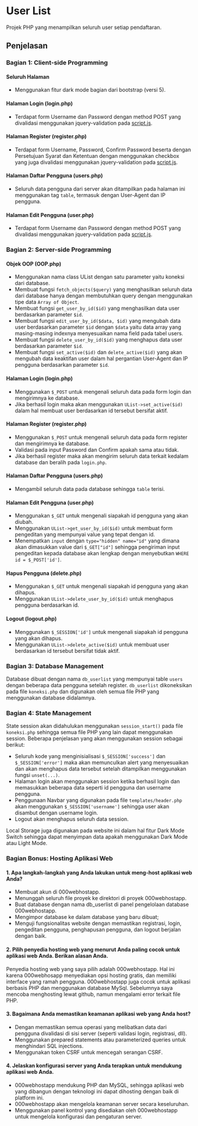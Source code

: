
# User List

Projek PHP yang menampilkan seluruh user setiap pendaftaran.


## Penjelasan

### Bagian 1: Client-side Programming

#### Seluruh Halaman

- Menggunakan fitur dark mode bagian dari bootstrap (versi 5).

#### Halaman Login (login.php)

- Terdapat form Username dan Password dengan method POST yang divalidasi menggunakan jquery-validation pada [script.js](../main/assets/js/script.js).

#### Halaman Register (register.php)

- Terdapat form Username, Password, Confirm Password beserta dengan Persetujuan Syarat dan Ketentuan dengan menggunakan checkbox yang juga divalidasi menggunakan jquery-validation pada [script.js](../main/assets/js/script.js).

#### Halaman Daftar Pengguna (users.php)

- Seluruh data pengguna dari server akan ditampilkan pada halaman ini menggunakan tag `table`, termasuk dengan User-Agent dan IP pengguna.

#### Halaman Edit Pengguna (user.php)

- Terdapat form Username dan Password dengan method POST yang divalidasi menggunakan jquery-validation pada [script.js](../main/assets/js/script.js).

### Bagian 2: Server-side Programming

#### Objek OOP (OOP.php)

- Menggunakan nama class UList dengan satu parameter yaitu koneksi dari database.
- Membuat fungsi `fetch_objects($query)` yang menghasilkan seluruh data dari database hanya dengan membutuhkan query dengan menggunakan tipe data `Array of Object`.
- Membuat fungsi `get_user_by_id($id)` yang menghasilkan data user berdasarkan parameter `$id`.
- Membuat fungsi `edit_user_by_id($data, $id)` yang mengubah data user berdasarkan parameter `$id` dengan `$data` yaitu data array yang masing-masing indexnya menyesuaikan nama field pada tabel users.
- Membuat fungsi `delete_user_by_id($id)` yang menghapus data user berdasarkan parameter `$id`.
- Membuat fungsi `set_active($id)` dan `delete_active($id)` yang akan mengubah data keaktifan user dalam hal pergantian User-Agent dan IP pengguna berdasarkan parameter `$id`.

#### Halaman Login (login.php)

- Menggunakan `$_POST` untuk mengenali seluruh data pada form login dan mengirimnya ke database.
- Jika berhasil login maka akan menggunakan `UList->set_active($id)` dalam hal membuat user berdasarkan id tersebut bersifat aktif.

#### Halaman Register (register.php)

- Menggunakan `$_POST` untuk mengenali seluruh data pada form register dan mengirimnya ke database.
- Validasi pada input Password dan Confirm apakah sama atau tidak.
- Jika berhasil register maka akan mengirim seluruh data terkait kedalam database dan beralih pada `login.php`.

#### Halaman Daftar Pengguna (users.php)

- Mengambil seluruh data pada database sehingga `table` terisi.

#### Halaman Edit Pengguna (user.php)

- Menggunakan `$_GET` untuk mengenali siapakah id pengguna yang akan diubah.
- Menggunakan `UList->get_user_by_id($id)` untuk membuat form pengeditan yang mempunyai value yang tepat dengan id.
- Menempatkan `input` dengan `type="hidden" name="id"` yang dimana akan dimasukkan value dari `$_GET["id"]` sehingga pengiriman input pengeditan kepada database akan lengkap dengan menyebutkan `WHERE id = $_POST['id']`.

#### Hapus Pengguna (delete.php)

- Menggunakan `$_GET` untuk mengenali siapakah id pengguna yang akan dihapus.
- Menggunakan `UList->delete_user_by_id($id)` untuk menghapus pengguna berdasarkan id.

#### Logout (logout.php)

- Menggunakan `$_SESSION['id']` untuk mengenali siapakah id pengguna yang akan dihapus.
- Menggunakan `UList->delete_active($id)` untuk membuat user berdasarkan id tersebut bersifat tidak aktif.


### Bagian 3: Database Management

Database dibuat dengan nama `db_userlist` yang mempunyai table `users` dengan beberapa data pengguna setelah register. `db_userlist` dikoneksikan pada file `koneksi.php` dan digunakan oleh semua file PHP yang menggunakan database didalamnya.

### Bagian 4: State Management

State session akan didahulukan menggunakan `session_start()` pada file `koneksi.php` sehingga semua file PHP yang lain dapat menggunakan session. Beberapa penjelasan yang akan menggunakan session sebagai berikut:

- Seluruh kode yang menginisialisasi `$_SESSION['success']` dan `$_SESSION['error']` maka akan memunculkan alert yang menyesuaikan dan akan menghapus data tersebut setelah ditampilkan menggunakan fungsi `unset(...)`.
- Halaman login akan menggunakan session ketika berhasil login dan memasukkan beberapa data seperti id pengguna dan username pengguna.
- Penggunaan Navbar yang digunakan pada file `templates/header.php` akan menggunakan `$_SESSION['username']` sehingga user akan disambut dengan username login.
- Logout akan menghapus seluruh data session.

Local Storage juga digunakan pada website ini dalam hal fitur Dark Mode Switch sehingga dapat menyimpan data apakah menggunakan Dark Mode atau Light Mode.

### Bagian Bonus: Hosting Aplikasi Web

#### 1. Apa langkah-langkah yang Anda lakukan untuk meng-host aplikasi web Anda?
- Membuat akun di 000webhostapp.
- Menunggah seluruh file proyek ke direktori di proyek 000webhostapp.
- Buat database dengan nama db_userlist di panel pengelolaan database 000webhostapp.
- Mengimpor database ke dalam database yang baru dibuat;
- Menguji fungsionalitas website dengan memastikan registrasi, login, pengeditan pengguna, penghapusan pengguna, dan logout berjalan dengan baik.

#### 2. Pilih penyedia hosting web yang menurut Anda paling cocok untuk aplikasi web Anda. Berikan alasan Anda.
Penyedia hosting web yang saya pilih adalah 000webhostapp. Hal ini karena 000webhosapp menyediakan opsi hosting gratis, dan memiliki interface yang ramah pengguna. 000webhostapp juga cocok untuk aplikasi berbasis PHP dan menggunakan database MySql. Sebelumnya saya mencoba menghosting lewat github, namun mengalami error terkait file PHP.

#### 3. Bagaimana Anda memastikan keamanan aplikasi web yang Anda host?
- Dengan memastikan semua operasi yang melibatkan data dari pengguna divalidasi di sisi server (seperti validasi login, registrasi, dll).
- Menggunakan prepared statements atau parameterized queries untuk menghindari SQL injections.
- Menggunakan token CSRF untuk mencegah serangan CSRF.

#### 4. Jelaskan konfigurasi server yang Anda terapkan untuk mendukung aplikasi web Anda.
- 000webhostapp mendukung PHP dan MySQL, sehingga aplikasi web yang dibangun dengan teknologi ini dapat dihosting dengan baik di platform ini.
- 000webhostapp akan mengelola keamanan server secara keseluruhan.
- Menggunakan  panel kontrol yang disediakan oleh 000webhostapp untuk mengelola konfigurasi dan pengaturan server. 
